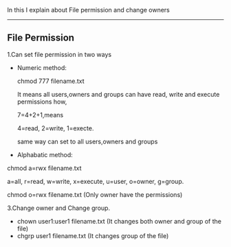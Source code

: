 In this I explain about File permission and change owners

---------------------------------------------------
File Permission
---------------------------------------------------
1.Can set file permission in two ways

  * Numeric method:

    chmod 777 filename.txt
    
    It means all users,owners and groups can have read, write and execute permissions how,
 
    7=4+2+1,means

    4=read,
    2=write,
    1=execte.
 
    same way can set to all users,owners and groups 

  * Alphabatic method:

  chmod a=rwx filename.txt

  a=all,
  r=read,
  w=write,
  x=execute,
  u=user,
  o=owner,
  g=group.
 
  chmod o=rwx filename.txt (Only owner have the permissions) 

3.Change owner and Change group.

 * chown user1:user1 filename.txt (It changes both owner and group of the file)
 * chgrp user1 filename.txt (It changes group of the file)


